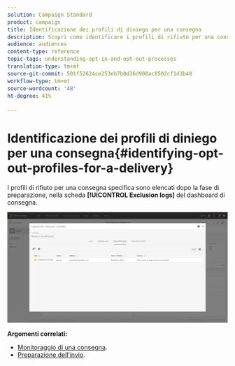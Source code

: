 ```yaml
---
solution: Campaign Standard
product: campaign
title: Identificazione dei profili di diniego per una consegna
description: Scopri come identificare i profili di rifiuto per una consegna.
audience: audiences
content-type: reference
topic-tags: understanding-opt-in-and-opt-out-processes
translation-type: tm+mt
source-git-commit: 501f52624ce253eb7b0d36d908ac8502cf1d3b48
workflow-type: tm+mt
source-wordcount: '48'
ht-degree: 41%

---
```



# Identificazione dei profili di diniego per una consegna{#identifying-opt-out-profiles-for-a-delivery}

I profili di rifiuto per una consegna specifica sono elencati dopo la fase di preparazione, nella scheda **[!UICONTROL Exclusion logs]** del dashboard di consegna.

![](assets/exclusion_blocklisting.png)

**Argomenti correlati:**

* [Monitoraggio di una consegna](../../sending/using/monitoring-a-delivery.md#exclusion-logs).
* [Preparazione dell’invio](../../sending/using/preparing-the-send.md).

